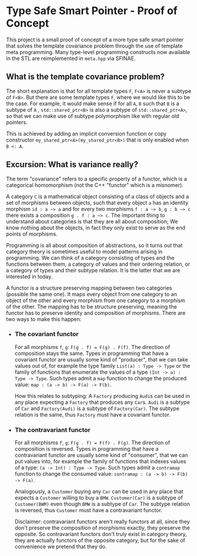 # Type Safe Smart Pointer - Proof of Concept  
  
This project is a small proof of concept of a more type safe smart pointer that solves the template covariance problem through the use of template meta programming. Many type-level programming constructs now available in the STL are reimplemented in `meta.hpp` via SFINAE. 

## What is the template covariance problem?

The short explanation is that for all template types `F`, `F<A>` is never a subtype of `F<B>`. But there are some template types `F`, where we would like this to be the case. For example, it would make sense if for all `A`, `B` such that `B` is a subtype of `A` , `std::shared_ptr<B>` is also a subtype of `std::shared_ptr<A>`, so that we can make use of subtype polymorphism like with regular old  pointers.

This is achieved by adding an implicit conversion function or copy constructor `my_shared_ptr<A>(my_shared_ptr<B>)` that is only enabled when `B <: A`.   

## Excursion: What is variance really? 

The term "covariance" refers to a specific property of a functor, which is a categorical homomorphism (not the C++ "functor" which is a misnomer). 

A category `C` is a mathematical object consisting of a class of objects and a set of morphisms between objects, such that every object `a` has an identity morphism `id : a ~> a` and for every two morphisms `f : a ~> b`, `g : b ~> c` there exists a composition `g . f : a ~> c`. The important thing to understand about categories is that they are all about composition; We know nothing about the objects, in fact they only exist to serve as the end points of morphisms.  

Programming is all about composition of abstractions, so it turns out that category theory is sometimes useful to model patterns arising in programming. We can think of a category consisting of types and the functions between them, a category of values and their ordering relation, or a category of types and their subtype relation. It is the latter that we are interested in today. 

A functor is a structure preserving mapping between two categories (possible the same one). It maps every object from one category to an object of the other and every morphism from one category to a morphism of the other. The mapping has to be structure preserving, meaning the functor has to preserve identity and composition of morphisms. There are two ways to make this happen:

- ### The covariant functor
	For all morphisms `f`, `g`:  `F(g . f) = F(g) . F(f)`.
	The direction of composition stays the same. Types in programming that have a covariant functor are usually some kind of "producer", that we can take values out of, for example the type family `List(a) : Type -> Type` or the family of functions that enumerate the values of a type `(Int -> a) : Type -> Type`. Such types admit a `map` function to change the produced value: `map : (a -> b) -> F(a) -> F(b)`. 
	
	How this relates to subtyping: A `Factory` producing `Audi`s can be used in any place expecting a `Factory` that produces any `Car`s. `Audi` is a subtype of `Car` and `Factory(Audi)` is a subtype of `Factory(Car)`. The subtype relation is the same, thus `Factory` must have a covariant functor. 

- ### The contravariant functor
	For all morphisms `f`, `g`:  `F(g . f) = F(f) . F(g)`.
	The direction of composition is reversed. Types in programming that have a contravariant functor are usually some kind of "consumer", that we can put values into, for example the family of functions that indexes values of a type: `(a -> Int) : Type -> Type`.  Such types admit a `contramap` function to change the consumed value: `contramap : (a -> b) -> F(b) -> F(a)`. 

	Analogously, a `Customer` buying any `Car` can be used in any place that expects a `Customer` willing to buy a `BMW`.  `Customer(Car)` is a subtype of `Customer(BWM)` even though `BMW` is a subtype of `Car`. The subtype relation is reversed, thus `Customer` must have a contravariant functor.

	Disclaimer: contravariant functors aren't really functors at all, since they don't preserve the composition of morphisms exactly, they preserve the opposite. So contravariant functors don't truly exist in category theory, they are actually functors of the opposite category, but for the sake of convenience we pretend that they do. 
